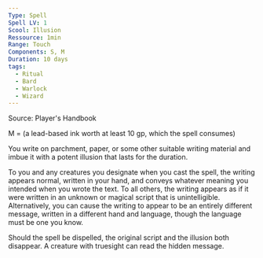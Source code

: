 ```yaml
---
Type: Spell
Spell LV: 1
Scool: Illusion
Ressource: 1min
Range: Touch
Components: S, M
Duration: 10 days
tags:
  - Ritual
  - Bard
  - Warlock
  - Wizard
---
```

Source: Player's Handbook

M = (a lead-based ink worth at least 10 gp, which the spell consumes)  

You write on parchment, paper, or some other suitable writing material and imbue it with a potent illusion that lasts for the duration.

To you and any creatures you designate when you cast the spell, the writing appears normal, written in your hand, and conveys whatever meaning you intended when you wrote the text. To all others, the writing appears as if it were written in an unknown or magical script that is unintelligible. Alternatively, you can cause the writing to appear to be an entirely different message, written in a different hand and language, though the language must be one you know.

Should the spell be dispelled, the original script and the illusion both disappear. A creature with truesight can read the hidden message.
